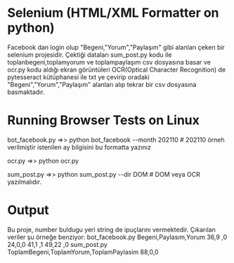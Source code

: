 # Selenium (HTML/XML Formatter on python)
Facebook dan login olup  "Begeni,"Yorum","Paylaşım" gibi alanları çeken bir selenium projesidir. Çektiği dataları 
sum_post.py kodu  ile toplanbegeni,toplamyorum ve toplampaylaşım csv dosyasına basar ve ocr.py kodu aldığı ekran görüntüleri OCR(Optical Character Recognition)  de pytesseract kütüphanesi ile txt ye çevirip oradaki "Begeni","Yorum","Paylaşım" alanları alıp tekrar bir csv dosyasına basmaktadır.


# Running Browser Tests on Linux

bot_facebook.py  =>> python bot_facebook --month 202110  # 202110 örneh verilmiştir istenilen ay bilgisini bu formatta yazınız

ocr.py =>> python ocr.py

sum_post.py =>> python sum_post.py --dir DOM # DOM veya OCR yazılmalıdır.

# Output
Bu proje, number buldugu yeri string de ipuçlarını vermektedir. Çıkarılan veriler şu örneğe benziyor:
bot_facebook.py
Begeni,Paylasım,Yorum
36,9 ,0
24,0,0
41,1 ,1 
49,22 ,0
sum_post.py
ToplamBegeni,ToplamYorum,ToplamPaylasim
88,0,0
